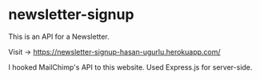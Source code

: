 # newsletter-signup

This is an API for a Newsletter.

Visit -> https://newsletter-signup-hasan-ugurlu.herokuapp.com/

I hooked MailChimp's API to this website. Used Express.js for server-side.
